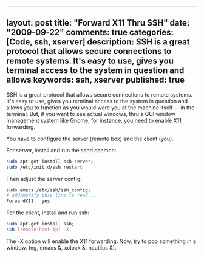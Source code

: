 
---
layout: post
title: "Forward X11 Thru SSH"
date: "2009-09-22"
comments: true
categories: [Code, ssh, xserver]
description: SSH is a great protocol that allows secure connections to remote systems.  It's easy to use, gives you terminal access to the system in question and allows 
keywords: ssh, xserver
published: true
---

SSH is a great protocol that allows secure connections to remote systems.  It's easy to use, gives you terminal access to the system in question and allows you to function as you would were you at the machine itself -- in the terminal.  But, if you want to see actual windows, thru a GUI window management system like Gnome, for instance, you need to enable <a href="http://en.wikipedia.org/wiki/X11">X11</a> forwarding.  
<!--more-->

You have to configure the server (remote box) and the client (you).

For server, install and run the sshd daemon:

```bash
sudo apt-get install ssh-server;
sudo /etc/init.d/ssh restart
```

Then adjust the server config:

```bash
sudo emacs /etc/ssh/ssh_config;
# add/modify this line to read...
ForwardX11   yes
```

For the client, install and run ssh:

```bash
sudo apt-get install ssh;
ssh [remote-host-ip] -X
```

The -X option will enable the X11 forwarding.  Now, try to pop something in a window.  (eg, emacs &, xclock &, nautilus &).  

  
